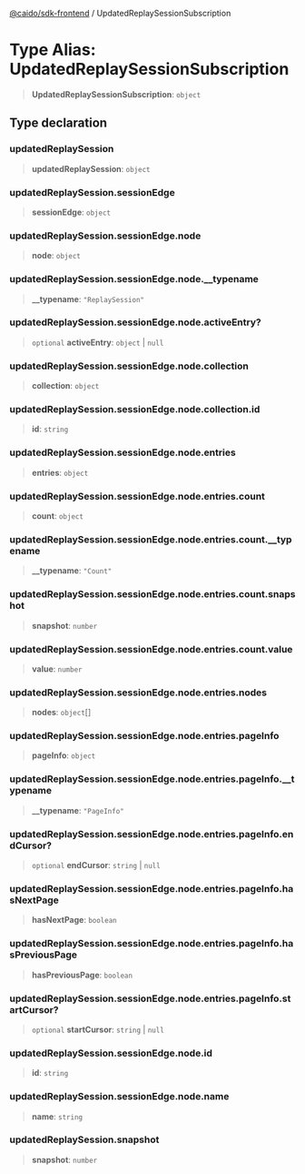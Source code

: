 [@caido/sdk-frontend](../index.md) / UpdatedReplaySessionSubscription

# Type Alias: UpdatedReplaySessionSubscription

> **UpdatedReplaySessionSubscription**: `object`

## Type declaration

### updatedReplaySession

> **updatedReplaySession**: `object`

### updatedReplaySession.sessionEdge

> **sessionEdge**: `object`

### updatedReplaySession.sessionEdge.node

> **node**: `object`

### updatedReplaySession.sessionEdge.node.\_\_typename

> **\_\_typename**: `"ReplaySession"`

### updatedReplaySession.sessionEdge.node.activeEntry?

> `optional` **activeEntry**: `object` \| `null`

### updatedReplaySession.sessionEdge.node.collection

> **collection**: `object`

### updatedReplaySession.sessionEdge.node.collection.id

> **id**: `string`

### updatedReplaySession.sessionEdge.node.entries

> **entries**: `object`

### updatedReplaySession.sessionEdge.node.entries.count

> **count**: `object`

### updatedReplaySession.sessionEdge.node.entries.count.\_\_typename

> **\_\_typename**: `"Count"`

### updatedReplaySession.sessionEdge.node.entries.count.snapshot

> **snapshot**: `number`

### updatedReplaySession.sessionEdge.node.entries.count.value

> **value**: `number`

### updatedReplaySession.sessionEdge.node.entries.nodes

> **nodes**: `object`[]

### updatedReplaySession.sessionEdge.node.entries.pageInfo

> **pageInfo**: `object`

### updatedReplaySession.sessionEdge.node.entries.pageInfo.\_\_typename

> **\_\_typename**: `"PageInfo"`

### updatedReplaySession.sessionEdge.node.entries.pageInfo.endCursor?

> `optional` **endCursor**: `string` \| `null`

### updatedReplaySession.sessionEdge.node.entries.pageInfo.hasNextPage

> **hasNextPage**: `boolean`

### updatedReplaySession.sessionEdge.node.entries.pageInfo.hasPreviousPage

> **hasPreviousPage**: `boolean`

### updatedReplaySession.sessionEdge.node.entries.pageInfo.startCursor?

> `optional` **startCursor**: `string` \| `null`

### updatedReplaySession.sessionEdge.node.id

> **id**: `string`

### updatedReplaySession.sessionEdge.node.name

> **name**: `string`

### updatedReplaySession.snapshot

> **snapshot**: `number`
